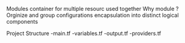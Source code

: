 Modules 
container for multiple resourc used together
Why module ?
Orginize and group configurations
encapsulation into distinct logical components

Project Structure
-main.tf
-variables.tf
-output.tf
-providers.tf